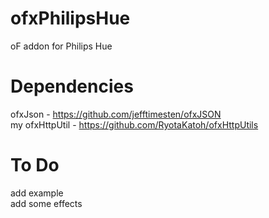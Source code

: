 ofxPhilipsHue
=============

oF addon for Philips Hue

Dependencies 
=============
ofxJson - https://github.com/jefftimesten/ofxJSON  
my ofxHttpUtil - https://github.com/RyotaKatoh/ofxHttpUtils

To Do
=============
add example  
add some effects

